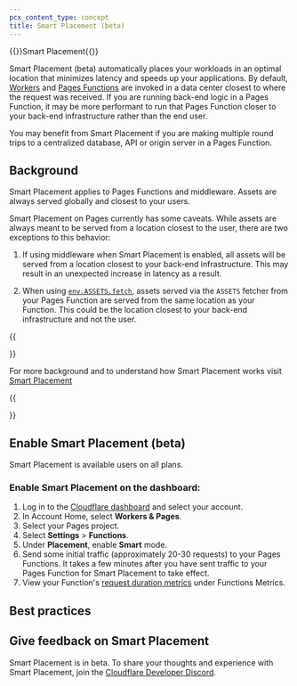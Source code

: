 ```yaml
---
pcx_content_type: concept
title: Smart Placement (beta)
---
```


{{<beta>}}Smart Placement{{</beta>}}

Smart Placement (beta) automatically places your workloads in an optimal location that minimizes latency and speeds up your applications. By default, [Workers](/workers/) and [Pages Functions](/pages/platform/functions/) are invoked in a data center closest to where the request was received. If you are running back-end logic in a Pages Function, it may be more performant to run that Pages Function closer to your back-end infrastructure rather than the end user. 

You may benefit from Smart Placement if you are making multiple round trips to a centralized database, API or origin server in a Pages Function.

## Background

Smart Placement applies to Pages Functions and middleware. Assets are always served globally and closest to your users. 

Smart Placement on Pages currently has some caveats. While assets are always meant to be served from a location closest to the user, there are two exceptions to this behavior:

1. If using middleware when Smart Placement is enabled, all assets will be served from a location closest to your back-end infrastructure. This may result in an unexpected increase in latency as a result. 

2. When using [`env.ASSETS.fetch`](https://developers.cloudflare.com/pages/platform/functions/advanced-mode/), assets served via the `ASSETS` fetcher from your Pages Function are served from the same location as your Function. This could be the location closest to your back-end infrastructure and not the user. 


{{<Aside type= "note">}}

For more background and to understand how Smart Placement works visit [Smart Placement](/workers/platform/smart-placement/)

{{</Aside>}}



## Enable Smart Placement (beta)

Smart Placement is available users on all plans. 

### Enable Smart Placement on the dashboard:
1. Log in to the [Cloudflare dashboard](https://dash.cloudflare.com) and select your account.
2. In Account Home, select **Workers & Pages**.
3. Select your Pages project.
4. Select **Settings** > **Functions**.
5. Under **Placement**, enable **Smart** mode.
6. Send some initial traffic (approximately 20-30 requests) to your Pages Functions. It takes a few minutes after you have sent traffic to your Pages Function for Smart Placement to take effect. 
7. View your Function's [request duration metrics](/workers/learning/metrics-and-analytics) under Functions Metrics.

## Best practices


## Give feedback on Smart Placement

Smart Placement is in beta. To share your thoughts and experience with Smart Placement, join the [Cloudflare Developer Discord](https://discord.gg/cloudflaredev).
